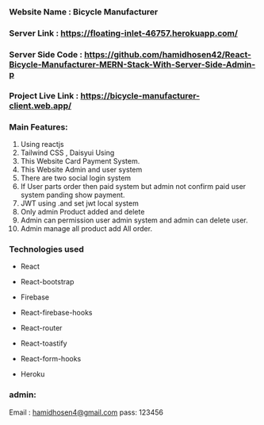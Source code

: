 ### Website Name : Bicycle Manufacturer
### Server Link : https://floating-inlet-46757.herokuapp.com/
### Server Side Code : https://github.com/hamidhosen42/React-Bicycle-Manufacturer-MERN-Stack-With-Server-Side-Admin-p
### Project Live Link : https://bicycle-manufacturer-client.web.app/
### Main Features:
1. Using reactjs
2. Tailwind CSS , Daisyui Using
3. This Website Card Payment System.
4. This Website Admin and user system
5. There are two social login system
6. If User parts order then paid system but admin not confirm paid user system panding show payment.
7. JWT using .and set jwt local system
8. Only admin Product added and delete
9. Admin can permission user admin system and admin can delete user.
10. Admin manage all product add All order.

### Technologies used

- React

- React-bootstrap

- Firebase

- React-firebase-hooks

- React-router

- React-toastify

- React-form-hooks

- Heroku

### admin:
Email : hamidhosen4@gmail.com
pass: 123456
